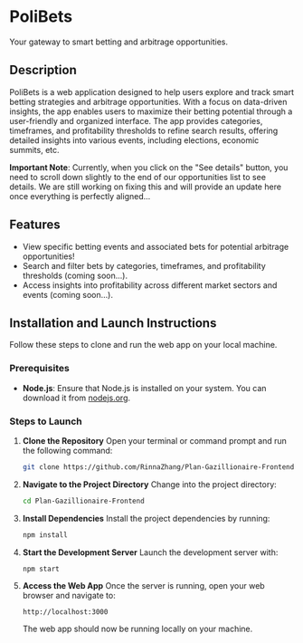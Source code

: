 # PoliBets

Your gateway to smart betting and arbitrage opportunities.

## Description
PoliBets is a web application designed to help users explore and track smart betting strategies and arbitrage opportunities. With a focus on data-driven insights, the app enables users to maximize their betting potential through a user-friendly and organized interface. The app provides categories, timeframes, and profitability thresholds to refine search results, offering detailed insights into various events, including elections, economic summits, etc.

**Important Note**: Currently, when you click on the "See details" button, you need to scroll down slightly to the end of our opportunities list to see details. We are still working on fixing this and will provide an update here once everything is perfectly aligned...

## Features
* View specific betting events and associated bets for potential arbitrage opportunities!
* Search and filter bets by categories, timeframes, and profitability thresholds (coming soon...). 
* Access insights into profitability across different market sectors and events (coming soon...).

## Installation and Launch Instructions

Follow these steps to clone and run the web app on your local machine.

### Prerequisites
- **Node.js**: Ensure that Node.js is installed on your system. You can download it from [nodejs.org](https://nodejs.org/).

### Steps to Launch

1. **Clone the Repository**
   Open your terminal or command prompt and run the following command:
   ```bash
   git clone https://github.com/RinnaZhang/Plan-Gazillionaire-Frontend
   ```

2. **Navigate to the Project Directory**
   Change into the project directory:
   ```bash
   cd Plan-Gazillionaire-Frontend
   ```
   
3. **Install Dependencies**
   Install the project dependencies by running:
   ```bash
   npm install
   ```

4. **Start the Development Server**
   Launch the development server with:
   ```bash
   npm start
   ```

5. **Access the Web App**
   Once the server is running, open your web browser and navigate to:
   ```
   http://localhost:3000
   ```
   The web app should now be running locally on your machine.
